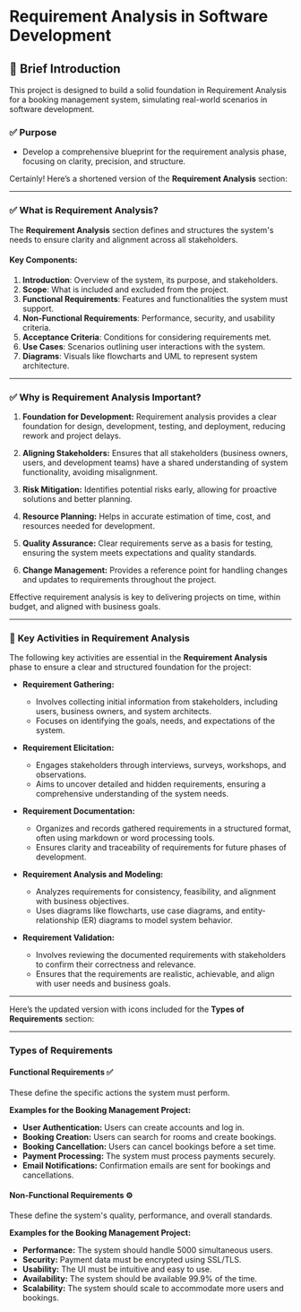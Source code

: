 # Requirement Analysis in Software Development

## 📖 Brief Introduction
This project is designed to build a solid foundation in Requirement Analysis for a booking management system, simulating real-world scenarios in software development. 

### ✅ **Purpose**
- Develop a comprehensive blueprint for the requirement analysis phase, focusing on clarity, precision, and structure.

Certainly! Here’s a shortened version of the **Requirement Analysis** section:

---

### ✅ **What is Requirement Analysis?**

The **Requirement Analysis** section defines and structures the system's needs to ensure clarity and alignment across all stakeholders.

#### **Key Components:**

1. **Introduction**: Overview of the system, its purpose, and stakeholders.
2. **Scope**: What is included and excluded from the project.
3. **Functional Requirements**: Features and functionalities the system must support.
4. **Non-Functional Requirements**: Performance, security, and usability criteria.
5. **Acceptance Criteria**: Conditions for considering requirements met.
6. **Use Cases**: Scenarios outlining user interactions with the system.
7. **Diagrams**: Visuals like flowcharts and UML to represent system architecture.

---

### ✅ **Why is Requirement Analysis Important?**

1. **Foundation for Development:**
   Requirement analysis provides a clear foundation for design, development, testing, and deployment, reducing rework and project delays.

2. **Aligning Stakeholders:**
   Ensures that all stakeholders (business owners, users, and development teams) have a shared understanding of system functionality, avoiding misalignment.

3. **Risk Mitigation:**
   Identifies potential risks early, allowing for proactive solutions and better planning.

4. **Resource Planning:**
   Helps in accurate estimation of time, cost, and resources needed for development.

5. **Quality Assurance:**
   Clear requirements serve as a basis for testing, ensuring the system meets expectations and quality standards.

6. **Change Management:**
   Provides a reference point for handling changes and updates to requirements throughout the project.

Effective requirement analysis is key to delivering projects on time, within budget, and aligned with business goals.

---

### 👥 **Key Activities in Requirement Analysis**

The following key activities are essential in the **Requirement Analysis** phase to ensure a clear and structured foundation for the project:

* **Requirement Gathering:**

  * Involves collecting initial information from stakeholders, including users, business owners, and system architects.
  * Focuses on identifying the goals, needs, and expectations of the system.

* **Requirement Elicitation:**

  * Engages stakeholders through interviews, surveys, workshops, and observations.
  * Aims to uncover detailed and hidden requirements, ensuring a comprehensive understanding of the system needs.

* **Requirement Documentation:**

  * Organizes and records gathered requirements in a structured format, often using markdown or word processing tools.
  * Ensures clarity and traceability of requirements for future phases of development.

* **Requirement Analysis and Modeling:**

  * Analyzes requirements for consistency, feasibility, and alignment with business objectives.
  * Uses diagrams like flowcharts, use case diagrams, and entity-relationship (ER) diagrams to model system behavior.

* **Requirement Validation:**

  * Involves reviewing the documented requirements with stakeholders to confirm their correctness and relevance.
  * Ensures that the requirements are realistic, achievable, and align with user needs and business goals.

---

Here’s the updated version with icons included for the **Types of Requirements** section:

---

### **Types of Requirements**

#### **Functional Requirements** ✅

These define the specific actions the system must perform.

**Examples for the Booking Management Project:**

* **User Authentication:** Users can create accounts and log in.
* **Booking Creation:** Users can search for rooms and create bookings.
* **Booking Cancellation:** Users can cancel bookings before a set time.
* **Payment Processing:** The system must process payments securely.
* **Email Notifications:** Confirmation emails are sent for bookings and cancellations.

#### **Non-Functional Requirements** ⚙️

These define the system's quality, performance, and overall standards.

**Examples for the Booking Management Project:**

* **Performance:** The system should handle 5000 simultaneous users.
* **Security:** Payment data must be encrypted using SSL/TLS.
* **Usability:** The UI must be intuitive and easy to use.
* **Availability:** The system should be available 99.9% of the time.
* **Scalability:** The system should scale to accommodate more users and bookings.

